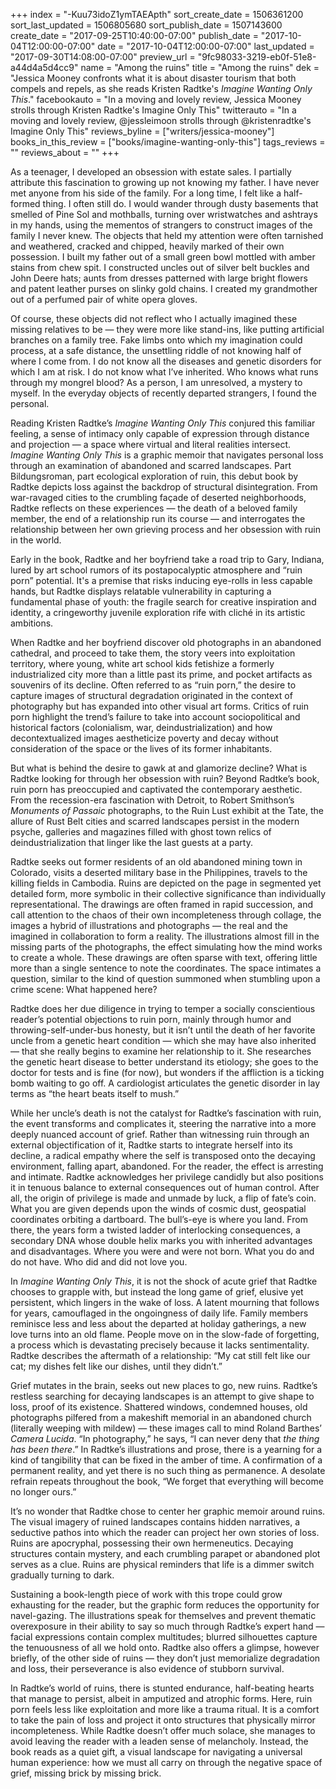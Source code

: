 +++
index = "-Kuu73idoZ1ymTAEApth"
sort_create_date = 1506361200
sort_last_updated = 1506805680
sort_publish_date = 1507143600
create_date = "2017-09-25T10:40:00-07:00"
publish_date = "2017-10-04T12:00:00-07:00"
date = "2017-10-04T12:00:00-07:00"
last_updated = "2017-09-30T14:08:00-07:00"
preview_url = "9fc98033-3219-eb0f-51e8-a44d4a5d4cc9"
name = "Among the ruins"
title = "Among the ruins"
dek = "Jessica Mooney confronts what it is about disaster tourism that both compels and repels, as she reads Kristen Radtke's _Imagine Wanting Only This_."
facebookauto = "In a moving and lovely review, Jessica Mooney strolls through Kristen Radtke's Imagine Only This"
twitterauto = "In a moving and lovely review, @jessleimoon strolls through @kristenradtke's Imagine Only This"
reviews_byline = ["writers/jessica-mooney"]
books_in_this_review = ["books/imagine-wanting-only-this"]
tags_reviews = ""
reviews_about = ""
+++

As a teenager, I developed an obsession with estate sales. I partially attribute this fascination to growing up not knowing my father. I have never met anyone from his side of the family. For a long time, I felt like a half-formed thing. I often still do. I would wander through dusty basements that smelled of Pine Sol and mothballs, turning over wristwatches and ashtrays in my hands, using the mementos of strangers to construct images of the family I never knew. The objects that held my attention were often tarnished and weathered, cracked and chipped, heavily marked of their own possession. I built my father out of a small green bowl mottled with amber stains from chew spit. I constructed uncles out of silver belt buckles and John Deere hats; aunts from dresses patterned with large bright flowers and patent leather purses on slinky gold chains. I created my grandmother out of a perfumed pair of white opera gloves. 

Of course, these objects did not reflect who I actually imagined these missing relatives to be — they were more like stand-ins, like putting artificial branches on a family tree. Fake limbs onto which my imagination could process, at a safe distance, the unsettling riddle of not knowing half of where I come from. I do not know all the diseases and genetic disorders for which I am at risk. I do not know what I’ve inherited. Who knows what runs through my mongrel blood? As a person, I am unresolved, a mystery to myself. In the everyday objects of recently departed strangers, I found the personal. 

Reading Kristen Radtke’s _Imagine Wanting Only This_ conjured this familiar feeling, a sense of intimacy only capable of expression through distance and projection — a space where virtual and literal realities intersect. _Imagine Wanting Only This_ is a graphic memoir that navigates personal loss through an examination of abandoned and scarred landscapes. Part Bildungsroman, part ecological exploration of ruin, this debut book by Radtke depicts loss against the  backdrop of structural disintegration. From war-ravaged cities to the crumbling façade of deserted neighborhoods, Radtke reflects on these experiences — the death of a beloved family member, the end of a relationship run its course — and interrogates the relationship between her own grieving process and her obsession with ruin in the world.

Early in the book, Radtke and her boyfriend take a road trip to Gary, Indiana, lured by art school rumors of its postapocalyptic atmosphere and “ruin porn” potential. It's a premise that risks inducing eye-rolls in less capable hands, but Radtke displays relatable vulnerability in capturing a fundamental phase of youth: the fragile search for creative inspiration and identity, a cringeworthy juvenile exploration rife with cliché in its artistic ambitions. 

When Radtke and her boyfriend discover old photographs in an abandoned cathedral, and proceed to take them, the story veers into exploitation territory, where young, white art school kids fetishize a formerly industrialized city more than a little past its prime, and pocket artifacts as souvenirs of its decline. Often referred to as “ruin porn,” the desire to capture images of structural degradation originated in the context of photography but has expanded into other visual art forms. Critics of ruin porn highlight the trend’s failure  to take into account sociopolitical and historical factors (colonialism, war, deindustrialization) and how decontextualized images aestheticize poverty and decay without consideration of the space or the lives of its former inhabitants. 

But what is behind the desire to gawk at and glamorize decline? What is Radtke looking for through her obsession with ruin? Beyond Radtke’s book, ruin porn has preoccupied and captivated the contemporary aesthetic. From the recession-era fascination with Detroit, to Robert Smithson’s _Monuments of Passaic_ photographs, to the Ruin Lust exhibit at the Tate, the allure of Rust Belt cities and scarred landscapes persist in the modern psyche, galleries and magazines filled with ghost town relics of deindustrialization that linger like the last guests at a party. 

Radtke seeks out former residents of an old abandoned mining town in Colorado, visits a deserted military base in the Philippines, travels to the killing fields in Cambodia. Ruins are depicted on the page in segmented yet detailed form, more symbolic in their collective significance than individually representational. The drawings are often framed in rapid succession, and call attention to the chaos of their own incompleteness through collage, the images a hybrid of illustrations and photographs — the real and the imagined in collaboration to form a reality. The illustrations almost fill in the missing parts of the photographs, the effect simulating how the mind works to create a whole. These drawings are often sparse with text, offering little more than a single sentence to note the coordinates. The space intimates a question, similar to the kind of question summoned when stumbling upon a crime scene: What happened here? 

Radtke does her due diligence in trying to temper a socially conscientious reader’s potential objections to ruin porn, mainly through humor and throwing-self-under-bus honesty, but it isn’t until the death of her favorite uncle from a genetic heart condition — which she may have also inherited — that she really begins to examine her relationship to it. She researches the genetic heart disease to better understand its etiology; she goes to the doctor for tests and is fine (for now), but wonders if the affliction is a ticking bomb waiting to go off. A cardiologist articulates the genetic disorder in lay terms as “the heart beats itself to mush.” 

While her uncle’s death is not the catalyst for Radtke’s fascination with ruin, the event transforms and complicates it, steering the narrative into a more deeply nuanced account of grief. Rather than witnessing ruin through an external objectification of it, Radtke starts to integrate herself into its decline, a radical empathy where the self is transposed onto the decaying environment, falling apart, abandoned. For the reader, the effect is arresting and intimate. Radtke acknowledges her privilege candidly but also positions it in tenuous balance to external consequences out of human control. After all, the origin of privilege is made and unmade by luck, a flip of fate’s coin. What you are given depends upon the winds of cosmic dust, geospatial coordinates orbiting a dartboard. The bull’s-eye is where you land. From there, the years form a twisted ladder of interlocking consequences, a secondary DNA whose double helix marks you with inherited advantages and disadvantages. Where you were and were not born. What you do and do not have. Who did and did not love you.

In _Imagine Wanting Only This_, it is not the shock of acute grief that Radtke chooses to grapple with, but instead the long game of grief, elusive yet persistent, which lingers in the wake of loss. A latent mourning that follows for years, camouflaged in the ongoingness of daily life. Family members reminisce less and less about the departed at holiday gatherings, a new love turns into an old flame. People move on in the slow-fade of forgetting, a process which is devastating precisely because it lacks sentimentality. Radtke describes the aftermath of a relationship: “My cat still felt like our cat; my dishes felt like our dishes, until they didn’t.” 

Grief mutates in the brain, seeks out new places to go, new ruins. Radtke’s restless searching for decaying landscapes is an attempt to give shape to loss, proof of its existence. Shattered windows, condemned houses, old photographs pilfered from a makeshift memorial in an abandoned church (literally weeping with mildew) — these images call to mind Roland Barthes’ _Camera Lucida_. “In photography,” he says, “I can never deny that _the thing has been there_.” In Radtke’s illustrations and prose, there is a yearning for a kind of tangibility that can be fixed in the amber of time. A confirmation of a permanent reality, and yet there is no such thing as permanence. A desolate refrain repeats throughout the book, “We forget that everything will become no longer ours.”

It’s no wonder that Radtke chose to center her graphic memoir around ruins. The visual imagery of ruined landscapes contains hidden narratives, a seductive pathos into which the reader can project her own stories of loss. Ruins are apocryphal, possessing their own hermeneutics. Decaying structures contain mystery, and each crumbling parapet or abandoned plot serves as a clue. Ruins are physical reminders that life is a dimmer switch gradually turning to dark.

Sustaining a book-length piece of work with this trope could grow exhausting for the reader, but the graphic form reduces the opportunity for navel-gazing. The illustrations speak for themselves and prevent thematic overexposure in their ability to say so much through Radtke’s expert hand — facial expressions contain complex multitudes; blurred silhouettes capture the tenuousness of all we hold onto. Radtke also offers a glimpse, however briefly, of the other side of ruins — they don’t just memorialize degradation and loss, their perseverance is also evidence of stubborn survival. 

In Radtke’s world of ruins, there is stunted endurance, half-beating hearts that manage to persist, albeit in amputized and atrophic forms. Here, ruin porn feels less like exploitation and more like a trauma ritual. It is a comfort to take the pain of loss and project it onto structures that physically mirror incompleteness. While Radtke doesn’t offer much solace, she manages to avoid leaving the reader with a leaden sense of melancholy. Instead, the book reads as a quiet gift, a visual landscape for navigating a universal human experience: how we must all carry on through the negative space of grief, missing brick by missing brick.